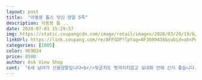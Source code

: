 ```yaml
---
layout: post 
title:  "아동용 톱스 덧신 양말 5족" 
description: 아동용 톱 ..
date: 2020-07-01 15:29:57 
img: https://static.coupangcdn.com/image/retail/images/2020/03/20/19/6/087a68bb-33e9-454f-91af-a17da90aeb05.jpg 
linkUrl: https://link.coupang.com/re/AFFSDP?lptag=AF3600438&subid=ahnPublicAsk&pageKey=1417730447&itemId=2455057753&vendorItemId=70448622652&traceid=V0-113-7c20f782ccb15852 
categories: [1005] 
color: 9E9D24 
price: 8500 
author: Ask View Shop 
cont:  "6세 남아가 신을양말입니다<br/>뒷굽치도 벗겨지지않고 실내화 안에 신기 좋습니다.<br/><br/>발꿈치에는 없네요<br/>발목잡아주는 것도 짱짱해서 쉽게 안벗겨지네요<br/>발밑에 미끄럼방지도있어ㅛ<br/>색상도 다양하고 알록달록해서<br/>색상이나 디자인도 너무 예쁘네요^^<br/>아이들이 워낙 공룡을 좋아해서 여름에 편하게 신길겸 구매했어요.<br/><br/>양말 신을때마다 정말 좋아해요.<br/><br/>원단짱짱하고 사이즈도 딱좋아요<br/>" 
---
```

